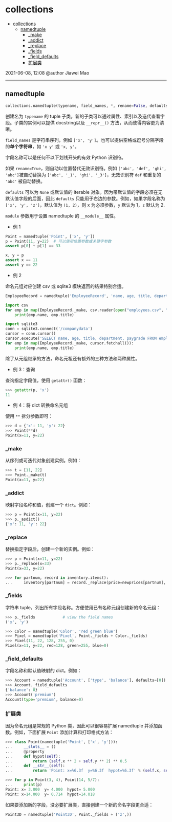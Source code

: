 # collections

- [collections](#collections)
  - [namedtuple](#namedtuple)
    - [_make](#_make)
    - [_addict](#_addict)
    - [_replace](#_replace)
    - [_fields](#_fields)
    - [_field_defaults](#_field_defaults)
    - [扩展类](#扩展类)

2021-06-08, 12:08
@author Jiawei Mao
***

## namedtuple

```py
collections.namedtuple(typename, field_names, *, rename=False, defaults=None, module=None)
```

创建名为 `typename` 的 tuple 子类。新的子类可以通过属性、索引以及迭代查看字段。子类的实例可以提供 docstring以及 `__repr__()` 方法，从而使得内容更为清晰。

`field_names` 是字符串序列，例如 `['x', 'y']`。也可以提供空格或逗号分隔字段的**单个字符串**，如 `'x y'` 或 `'x, y'`。

字段名称可以是任何不以下划线开头的有效 Python 识别符。

如果 `rename=True`，则自动以位置替代无效识别符。例如 `['abc', 'def', 'ghi', 'abc']`被自动替换为 `['abc', '_1', 'ghi', '_3']`，无效识别符 `def` 和重复的 `'abc'` 被自动替换。

`defaults` 可以为 `None` 或默认值的 iterable 对象。因为带默认值的字段必须在无默认值字段的后面，因此 `defaults` 只能用于右边的参数。例如，如果字段名称为 `['x', 'y', 'z']`，默认值为 `(1, 2)`，则 x 为必须参数，`y` 默认为 1，`z` 默认为 2.

`module` 参数用于设置 namedtuple 的 `__module__` 属性。

- 例 1

```py
Point = namedtuple('Point', ['x', 'y'])
p = Point(11, y=22)  # 可以使用位置参数或关键字参数
assert p[0] + p[1] == 33

x, y = p
assert x == 11
assert y == 22
```

- 例 2

命名元组对应创建 csv 或 sqlite3 模块返回的结果特别合适。

```py
EmployeeRecord = namedtuple('EmployeeRecord', 'name, age, title, department, paygrade')

import csv
for emp in map(EmployeeRecord._make, csv.reader(open("employees.csv", "rb"))):
    print(emp.name, emp.title)

import sqlite3
conn = sqlite3.connect('/companydata')
cursor = conn.cursor()
cursor.execute('SELECT name, age, title, department, paygrade FROM employees')
for emp in map(EmployeeRecord._make, cursor.fetchall()):
    print(emp.name, emp.title)
```

除了从元组继承的方法，命名元祖还有额外的三种方法和两种属性。

- 例 3：查询

查询指定字段值，使用 `getattr()` 函数：

```py
>>> getattr(p, 'x')
11
```

- 例 4：将 dict 转换命名元组

使用 `**` 拆分参数即可：

```py
>>> d = {'x': 11, 'y': 22}
>>> Point(**d)
Point(x=11, y=22)
```

### _make

从序列或可迭代对象创建实例。例如：

```py
>>> t = [11, 22]
>>> Point._make(t)
Point(x=11, y=22)
```

### _addict

映射字段名称和值，创建一个 `dict`。例如：

```py
>>> p = Point(x=11, y=22)
>>> p._asdict()
{'x': 11, 'y': 22}
```

### _replace

替换指定字段后，创建一个新的实例。例如：

```py
>>> p = Point(x=11, y=22)
>>> p._replace(x=33)
Point(x=33, y=22)

>>> for partnum, record in inventory.items():
...     inventory[partnum] = record._replace(price=newprices[partnum], timestamp=time.now())
```

### _fields

字符串 tuple，列出所有字段名称。方便使用已有名称元组创建新的命名元组：

```py
>>> p._fields            # view the field names
('x', 'y')

>>> Color = namedtuple('Color', 'red green blue')
>>> Pixel = namedtuple('Pixel', Point._fields + Color._fields)
>>> Pixel(11, 22, 128, 255, 0)
Pixel(x=11, y=22, red=128, green=255, blue=0)
```

### _field_defaults

字段名称和默认值映射的 dict。例如：

```py
>>> Account = namedtuple('Account', ['type', 'balance'], defaults=[0])
>>> Account._field_defaults
{'balance': 0}
>>> Account('premium')
Account(type='premium', balance=0)
```

### 扩展类

因为命名元组是常规的 Python 类，因此可以很容易扩展 namedtuple 并添加函数。例如，下面扩展 `Point` 添加计算和打印格式方法：

```py
>>> class Point(namedtuple('Point', ['x', 'y'])):
...     __slots__ = ()
...     @property
...     def hypot(self):
...         return (self.x ** 2 + self.y ** 2) ** 0.5
...     def __str__(self):
...         return 'Point: x=%6.3f  y=%6.3f  hypot=%6.3f' % (self.x, self.y, self.hypot)

>>> for p in Point(3, 4), Point(14, 5/7):
...     print(p)
Point: x= 3.000  y= 4.000  hypot= 5.000
Point: x=14.000  y= 0.714  hypot=14.018
```

如果要添加新的字段，没必要扩展类，直接创建一个新的命名字段更合适：

```py
Point3D = namedtuple('Point3D', Point._fields + ('z',))
```
